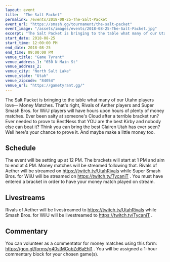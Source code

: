 ```yaml
---
layout: event
title:  "The Salt Packet"
permalink: /events/2018-08-25-The-Salt-Packet
event_url: "https://smash.gg/tournament/the-salt-packet"
event_image: "/assets/images/events/2018-08-25-The-Salt-Packet.jpg"
excerpt: "The Salt Packet is bringing to the table what many of our Utahn players love-- Money Matches. That's right, Rivals of Aether players and Super Smash Bros. for WiiU players will have hours upon hours of plenty of money matches. Ever been salty at someone's Cloud after a terrible bracket run? Ever needed to prove to BestNess that YOU are the best Kirby and nobody else can beat it? Think you can bring the best Clairen Utah has ever seen? Well here's your chance to prove it. And maybe make a little money too."
start_date: 2018-08-25
start_time: 12:00:00 PM
end_date: 2018-08-25
end_time: 09:00:00 PM
venue_title: "Game Tyrant"
venue_address_1: "650 N Main St"
venue_address_2:
venue_city: "North Salt Lake"
venue_state: "Utah"
venue_zipcode: "84054"
venue_url: "https://gametyrant.gg/"
---
```


The Salt Packet is bringing to the table what many of our Utahn players love-- Money Matches. That's right, Rivals of Aether players and Super Smash Bros. for WiiU players will have hours upon hours of plenty of money matches. Ever been salty at someone's Cloud after a terrible bracket run? Ever needed to prove to BestNess that YOU are the best Kirby and nobody else can beat it? Think you can bring the best Clairen Utah has ever seen? Well here's your chance to prove it. And maybe make a little money too.

## Schedule
The event will be setting up at 12 PM. The brackets will start at 1 PM and aim to end at 4 PM. Money matches will be streamed following that. Rivals of Aether will be streamed on https://twitch.tv/UtahRivals while Super Smash Bros. for WiiU will be streamed on https://twitch.tv/TycaniT . You must have entered a bracket in order to have your money match played on stream.

## Livestreams
Rivals of Aether will be livestreamed to https://twitch.tv/UtahRivals while Smash Bros. for WiiU will be livestreamed to https://twitch.tv/TycaniT .

## Commentary
You can volunteer as a commentator for money matches using this form: https://goo.gl/forms/g40stMCobZd6aEhl1 . You will be assigned a 1-hour commentary block for your chosen game(s).